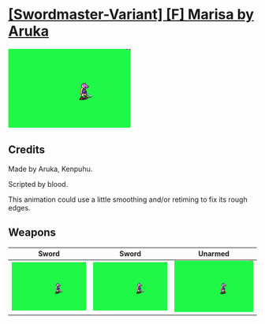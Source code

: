 # [\[Swordmaster-Variant\] \[F\] Marisa by Aruka](./)

<img src="./1.%20Sword/Sword_000.png" alt="[Swordmaster-Variant] [F] Marisa by Aruka standing" />

## Credits

Made by Aruka, Kenpuhu. 

Scripted by blood.

This animation could use a little smoothing and/or retiming to fix its rough edges.

## Weapons


|Sword |Sword |Unarmed |
|  :---: | :---: | :---: |
| <img alt="Sword animation" src="./1.%20Sword/Sword.gif" /> | <img alt="Sword animation" src="./1.%20Sword%20(Alt)/Sword.gif" /> | <img alt="Unarmed animation" src="./8.%20Unarmed/Unarmed.gif" /> |
